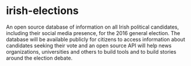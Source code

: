 # irish-elections

An open source database of information on all Irish political candidates, 
including their social media presence, for the 2016 general election. The database will be 
available publicly for citizens to access information about candidates seeking their vote 
and an open source API will help news organizations, universities and others to build tools 
and to build stories around the election debate.
